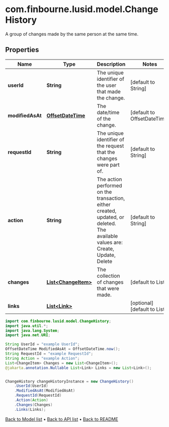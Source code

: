 # com.finbourne.lusid.model.ChangeHistory
A group of changes made by the same person at the same time.

## Properties

Name | Type | Description | Notes
------------ | ------------- | ------------- | -------------
**userId** | **String** | The unique identifier of the user that made the change. | [default to String]
**modifiedAsAt** | [**OffsetDateTime**](OffsetDateTime.md) | The date/time of the change. | [default to OffsetDateTime]
**requestId** | **String** | The unique identifier of the request that the changes were part of. | [default to String]
**action** | **String** | The action performed on the transaction, either created, updated, or deleted. The available values are: Create, Update, Delete | [default to String]
**changes** | [**List&lt;ChangeItem&gt;**](ChangeItem.md) | The collection of changes that were made. | [default to List<ChangeItem>]
**links** | [**List&lt;Link&gt;**](Link.md) |  | [optional] [default to List<Link>]

```java
import com.finbourne.lusid.model.ChangeHistory;
import java.util.*;
import java.lang.System;
import java.net.URI;

String UserId = "example UserId";
OffsetDateTime ModifiedAsAt = OffsetDateTime.now();
String RequestId = "example RequestId";
String Action = "example Action";
List<ChangeItem> Changes = new List<ChangeItem>();
@jakarta.annotation.Nullable List<Link> Links = new List<Link>();


ChangeHistory changeHistoryInstance = new ChangeHistory()
    .UserId(UserId)
    .ModifiedAsAt(ModifiedAsAt)
    .RequestId(RequestId)
    .Action(Action)
    .Changes(Changes)
    .Links(Links);
```


[Back to Model list](../README.md#documentation-for-models) &#8226; [Back to API list](../README.md#documentation-for-api-endpoints) &#8226; [Back to README](../README.md)
